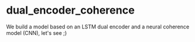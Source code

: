 # dual_encoder_coherence

We build a model based on an LSTM dual encoder and a neural coherence model (CNN), let's see ;)
